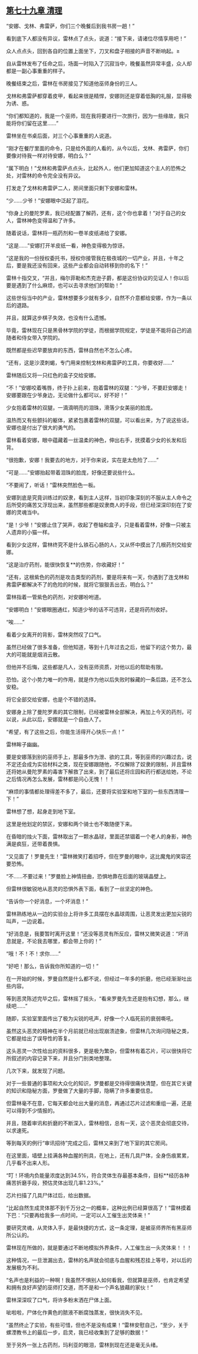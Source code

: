 ## [第七十九章 清理](https://www.xxbiquge.com/11_11222/5428860.html)


  “安娜、戈林、弗雷萨，你们三个晚餐后到我书房一趟！”

  看到底下人都没有异议，雷林点了点头，说道：“接下来，请诸位尽情享用吧！”

  众人点点头，回到各自的位置上面坐下，刀叉和盘子相接的声音不断响起。≥

  自从雷林发布了任命之后，场面一时陷入了沉寂当中，晚餐虽然异常丰盛，众人却都是一副心事重重的样子。

  晚餐结束之后，雷林在书房接见了知道他巫师身份的三人。

  戈林和弗雷萨都穿着皮甲，看起来很是精悍，安娜则还是穿着低胸的礼服，显得极为诱、惑。

  “你们都知道的，我是一个巫师，现在我将要进行一次旅行，因为一些缘故，我只能将你们留在这里……”

  雷林坐在书桌后面，对三个心事重重的人说道。

  “刚才在餐厅里面的命令，只是给外面的人看的，从今以后，戈林、弗雷萨，你们要像对待我一样对待安娜，明白么？”

  “属下明白！”戈林和弗雷萨点点头，比起外人，他们更加知道这个主人的恐怖之处，对雷林的命令完全没有异议。

  打发走了戈林和弗雷萨二人，房间里面只剩下安娜和雷林。

  “少……少爷！”安娜眼中泛起了泪花。

  “你身上的曼陀罗素，我已经配置了解药，还有，这个你也拿着！”对于自己的女人，雷林神色变得温和了许多。

  随着说话，雷林将一瓶药剂和一卷羊皮纸递给了安娜。

  “这是……”安娜打开羊皮纸一看，神色变得极为惊讶。

  “这是我的一份授权委托书，授权你接管我在极夜城的一切产业，并且，十年之后，要是我还没有回来，这些产业都会自动转移到你的名下！”

  雷林十指交叉，“并且，梅尔菲勒和杰克逊子爵，都是这份协议的见证人！你以后要是遇到了什么麻烦，也可以去寻求他们的帮助！”

  这些世俗当中的产业，雷林想要多少就有多少，自然不介意都给安娜，作为一条以后的退路。

  并且，就算这步棋子失效，也没有什么遗憾。

  毕竟，雷林现在只是黑骨林学院的学徒，而根据学院规定，学徒是不能将自己的追随者和侍女带入学院的。

  既然都是些迟早要放弃的东西，雷林自然也不怎么心疼。

  “还有，这是沙漠刺蝎，专门用来控制戈林和弗雷萨的工具，你要收好……”

  雷林随后又将一只红色的盒子交给安娜。

  “不！”安娜咬着嘴唇，终于扑上前来，抱着雷林的双腿：“少爷，不要赶安娜走！安娜要跟在少爷身边，无论做什么都可以，好不好！”

  少女抱着雷林的双腿，一滴滴明亮的泪珠，滑落少女美丽的脸庞。

  温热而又有些颤抖的躯体，紧紧包裹着雷林的双腿，可以看出来，为了说这些话，安娜也是付出了很大的勇气的。

  雷林看着安娜，眼中蕴藏着一丝温柔的神色，伸出右手，抚摸着少女的长发和后背。

  “很抱歉，安娜！我要去的地方，对于你来说，实在是太危险了……”

  “可是……”安娜抬起带着泪珠的脸庞，好像还要说些什么。

  “不要闹了，听话！”雷林突然脸色一板。

  安娜到底是究竟训练过的奴隶，看到主人这样，当初印象深刻的不服从主人命令之后所受的痛苦又浮现出来，虽然那些都是奴隶商人的手段，但已经深深印刻在了安娜的灵魂当中。

  “是！少爷！”安娜止住了哭声，收起了卷轴和盒子，只是看着雷林，好像一只被主人遗弃的小猫一样。

  看到少女这样，雷林终究不是什么铁石心肠的人，又从怀中摸出了几根药剂交给安娜。

  “这是治疗药剂，能很快恢复**的伤势，你收藏好！”

  “还有，这根紫色的药剂是攻击类型的药剂，要是将来有一天，你遇到了连戈林和弗雷萨都解决不了的危险的时候，就将它狠狠丢出去，明白么？”

  雷林指着一管紫色的药剂，对安娜吩咐道。

  “安娜明白！”安娜眼圈通红，知道少爷的话不可违背，还是将药剂收好。

  “唉……”

  看着少女离开的背影，雷林突然叹了口气。

  虽然已经做了很多准备，但他知道，等到十几年过去之后，他留下的这个势力，最大的可能就是烟消云散。

  但他并不后悔，这些都是凡人，没有巫师资质，对他以后的帮助有限。

  恐怕，这个小势力唯一的作用，就是作为他以后失败时躲藏的一条后路，还不怎么安稳。

  将它全部交给安娜，也是个不错的选择。

  安娜身上除了曼陀罗素的其它限制，已经被雷林全部解决，再加上今天的药剂，可以说，从此以后，安娜就是一个自由人了。

  “希望，有了这些之后，你能生活得开心快乐一点！”

  雷林眸子幽幽。

  要是安娜落到别的巫师手上，那最多作为泄、欲的工具，等到巫师的兴趣过去，说不定还会成为实验材料之类，现在安娜跟随他，不仅解除了奴隶的限制，并且雷林还将她从曼陀罗素的毒害下解救了出来，到了最后还将庄园和药行都送给她，不论之后情况再怎么发展，雷林都是问心无愧！！！

  “麻烦的事情都处理得差不多了，最后，还要将实验室和地下室的一些东西清理一下！”

  雷林想了想，起身走到地下室。

  这里是他划定的禁区，安娜和两个骑士也不敢随便下来。

  在昏暗的烛火下面，雷林取出了一颗水晶球，里面还禁锢着一个老人的身影，神色满是疯狂，还带着畏惧。

  “又见面了！罗曼先生！”雷林微笑打着招呼，但在罗曼的眼中，这比魔鬼的笑容还要恐怖。

  “不……不要过来！”罗曼脸上神情扭曲，恐惧地靠在后面的玻璃晶壁上。

  但雷林很敏锐地从恶灵的恐惧外表下面，看到了一丝坚定的神色。

  “告诉你一个好消息，一个坏消息！”

  雷林熟练地从一边的实验台上将许多工具摆在水晶球周围，让恶灵发出更加尖锐的叫声，一边说着。

  “好消息是，我要暂时离开这里！”还没等恶灵有所反应，雷林又微笑说道：“坏消息就是，不论我去哪里，都会带上你的！”

  “哦！不！不！求你……”

  “好吧！那么，告诉我你所知道的一切！”

  在一开始的时候，罗曼自然是什么都不说，但经过一年多的折磨，他已经渐渐吐出些内容。

  等到恶灵陈述完毕之后，雷林摇了摇头，“看来罗曼先生还是抱有幻想，那么，继续吧……”

  随即，实验室里面传出了极为尖锐的吼声，好像一个人临死前的衰弱嘶吼。

  虽然这头恶灵的精神在半个月前就已经出现崩溃迹象，但雷林几次询问隐秘之类，它都是给出了误导性的答复。

  这头恶灵一次性给出的资料很多，更是极为繁杂，但雷林有着芯片，可以很快将它所叙述的内容记录下来，并且分门别类地整理。

  几次下来，就发现了问题。

  对于一些普通的事项和大众化的知识，罗曼都是交待得很痛快清楚，但在其它关键的知识和隐秘方面，罗曼做了大量的手脚，隐瞒了许多重要信息。

  但雷林毫不在意，它每天都会吐出大量的消息，再通过芯片过滤和重组一遍，还是可以得到不少情报的。

  并且，随着审讯和折磨的不断深入，雷林相信，总有一天，这个恶灵会彻底交待，以求速死。

  等到每天的例行“审讯招待”完成之后，雷林又来到了地下室的其它房间。

  在这里面，墙壁上挂满各种血腥的刑具，在地上，还有几具尸体，全身伤痕累累，几乎看不出来人形。

  “叮！环境内负能量浓度达到34.5%，符合灵体生存最基本条件，目标**经历各种痛苦折磨手段，预估灵体出现几率1.23%。”

  芯片扫描了几具尸体过后，给出数据。

  “比起自然生成灵体那不到千万分之一的概率，这种比例已经算很高了！”雷林摸着下巴：“只要再给我多一点时间，一定可以人工催生出灵体来！”

  要研究灵魂，从灵体入手，是最快捷的方式，这一条定理，是被巫师界所有黑巫师所公认的。

  雷林现在所做的，就是要通过不断地模拟外界条件，人工催生出一头灵体来！！！

  这种情况，一旦泄漏出去，雷林的名声就会彻底与血腥和残忍挂上等号，对以后的发展极为不利。

  “名声也是利益的一种啊！我虽然不惧别人如何看我，但就算是巫师，也肯定希望和拥有良好声望的巫师打交道，而不是和一个声名狼藉的家伙！”

  雷林深深叹了口气，将许多粉末洒在尸体上面。

  呲啦啦，尸体化作黄色的脓液不断腐蚀蒸发，很快消失不见。

  “虽然终止了实验，有些可惜，但也不是没有成果！”雷林安慰自己，“至少，关于螺湮教书上的最后一步，启灵，我已经收集到了足够的数据！”

  至于另外一张上古药剂，玛利亚的眼泪，雷林到现在还是毫无头绪。
